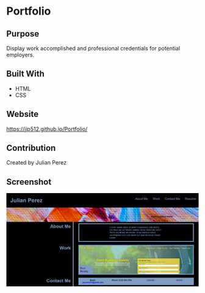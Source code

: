 # Portfolio

## Purpose
Display work accomplished and professional credentials for potential employers.

## Built With
* HTML
* CSS

## Website
https://jjp512.github.io/Portfolio/

## Contribution
Created by Julian Perez

## Screenshot
![ScreenShot](./assets/images/portfolio-site-SS.jpg)